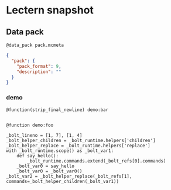 # Lectern snapshot

## Data pack

`@data_pack pack.mcmeta`

```json
{
  "pack": {
    "pack_format": 9,
    "description": ""
  }
}
```

### demo

`@function(strip_final_newline) demo:bar`

```mcfunction

```

`@function demo:foo`

```mcfunction
_bolt_lineno = [1, 7], [1, 4]
_bolt_helper_children = _bolt_runtime.helpers['children']
_bolt_helper_replace = _bolt_runtime.helpers['replace']
with _bolt_runtime.scope() as _bolt_var1:
    def say_hello():
        _bolt_runtime.commands.extend(_bolt_refs[0].commands)
    _bolt_var0 = say_hello
    _bolt_var0 = _bolt_var0()
_bolt_var2 = _bolt_helper_replace(_bolt_refs[1], commands=_bolt_helper_children(_bolt_var1))
```
